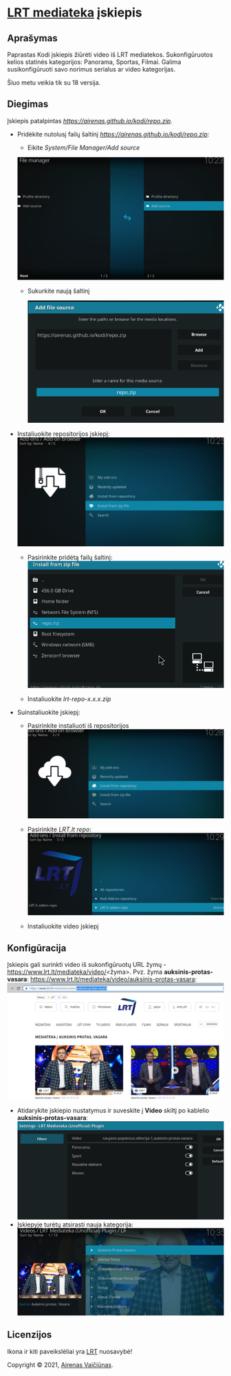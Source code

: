 # [LRT mediateka](http://www.lrt.lt/mediateka) įskiepis

## Aprašymas

Paprastas Kodi įskiepis žiūrėti video iš LRT mediatekos.
Sukonfigūruotos kelios statinės kategorijos: Panorama, Sportas, Filmai. Galima susikonfigūruoti savo norimus serialus ar video kategorijas.

Šiuo metu veikia tik su 18 versija.

## Diegimas

Įskiepis patalpintas *https://airenas.github.io/kodi/repo.zip*.

- Pridėkite nutolusį failų šaltinį *https://airenas.github.io/kodi/repo.zip*:

  - Eikite *System/File Manager/Add source*

   ![Add source](info/add-source.png?raw=true "Add source")

  - Sukurkite naują šaltinį

    ![Add repo.zip](info/add-repo.png?raw=true "Add repo")
  
- Instaliuokite repositorijos įskiepį:
    ![Install from zip](info/install-from-zip.png?raw=true "Add repo")

  - Pasirinkite pridėtą failų šaltinį:
  ![Install from zip](info/repo-zip.png?raw=true "Install from zip")

  - Instaliuokite *lrt-repo-x.x.x.zip*  

- Suinstaliuokite įskiepį:

  - Pasirinkite instaliuoti iš repositorijos
    ![Install from repo](info/install-from-repo.png?raw=true "Install from repo")  

  - Pasirinkite *LRT.lt repo*:
    ![From repo](info/lrt-repo.png?raw=true "Fromrom repo")

  - Instaliuokite video įskiepį

## Konfigūracija

Įskiepis gali surinkti video iš sukonfigūruotų URL žymų - https://www.lrt.lt/mediateka/video/<žyma>. Pvz. žyma **auksinis-protas-vasara**: https://www.lrt.lt/mediateka/video/auksinis-protas-vasara: 
    ![Option1](info/mediateka-option1.png?raw=true "Option1")
- Atidarykite įskiepio nustatymus ir suveskite į **Video** skiltį po kablelio **auksinis-protas-vasara**: 
    ![Option2](info/option2.png?raw=true "Option2")
- Įskiepyje turėtų atsirasti nauja kategorija:
    ![Option3](info/lrt-addon-option.png?raw=true "Option3")

## Licenzijos

Ikona ir kiti paveikslėliai yra [LRT](http://www.lrt.lt) nuosavybė!

Copyright © 2021, [Airenas Vaičiūnas](https://github.com/airenas).
